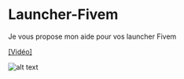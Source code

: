 # Launcher-Fivem
Je vous propose mon aide pour vos launcher Fivem

[[Vidéo]](https://www.youtube.com/watch?v=OKXWPAgnYaE)

![alt text](https://i9.ytimg.com/vi_webp/OKXWPAgnYaE/mqdefault.webp?sqp=COSnsPsF&rs=AOn4CLCQCVtm5F75CLNh2ZFMmJQmYnoqPg "Logo Title Text 1")
